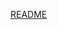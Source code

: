 [README](https://github.com/5aboteur/dp/blob/master/CS/uLearn/Basics%20pt.1/Loops/Empty%20Maze/Readme.md)
